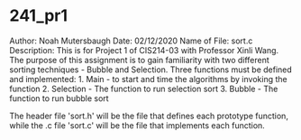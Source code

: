 # 241_pr1
Author: Noah Mutersbaugh
Date: 02/12/2020 
Name of File: sort.c
Description: This is for Project 1 of CIS214-03 with Professor Xinli Wang. 
The purpose of this assignment is to gain familiarity with two different 
sorting techniques - Bubble and Selection. 
Three functions must be defined and implemented: 
	1. Main - to start and time the algorithms by invoking the function 
	2. Selection - The function to run selection sort 
	3. Bubble - The function to run bubble sort

The header file 'sort.h' will be the file that defines each prototype 
function, while the .c file 'sort.c' will be the file that implements 
each function.
